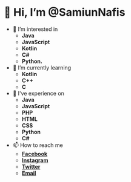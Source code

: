 # 👋 Hi, I’m **@SamiunNafis**
- 👀 I’m interested in 
    - **Java**
    - **JavaScript** 
    - **Kotlin**
    - **C#**
    - **Python.**
- 🌱 I’m currently learning 
    - **Kotlin**
    - **C++**
    - **C**
- 🏅 I've experience on 
    - **Java**
    - **JavaScript**
    - **PHP**
    - **HTML**
    - **CSS**
    - **Python**
    - **C#**
- 📫 How to reach me
    - [**Facebook**](https://www.facebook.com/SamiunNafis0)
    - [**Instagram**](https://instagram.com/samiunnafis)
    - [**Twitter**](https://twitter.com/samiunnafis)
    - [**Email**](mailto:luea099@gmail.com)

<!---
SamiunNafis/SamiunNafis is a ✨ special ✨ repository because its `README.md` (this file) appears on your GitHub profile.
You can click the Preview link to take a look at your changes.
--->
